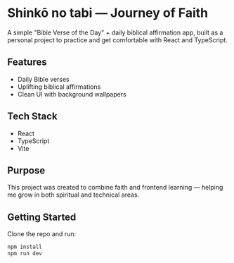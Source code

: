 # Shinkō no tabi — Journey of Faith

A simple "Bible Verse of the Day" + daily biblical affirmation app, built as a personal project to practice and get comfortable with React and TypeScript.

## Features

- Daily Bible verses
- Uplifting biblical affirmations
- Clean UI with background wallpapers

## Tech Stack

- React
- TypeScript
- Vite

## Purpose

This project was created to combine faith and frontend learning — helping me grow in both spiritual and technical areas.

## Getting Started

Clone the repo and run:

```bash
npm install
npm run dev
```
